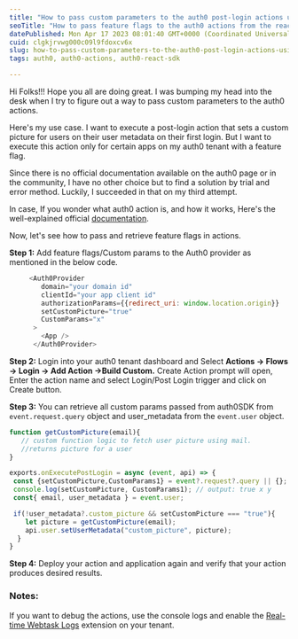 ```yaml
---
title: "How to pass custom parameters to the auth0 post-login actions using React SDK."
seoTitle: "How to pass feature flags to the auth0 actions from the react SDK"
datePublished: Mon Apr 17 2023 08:01:40 GMT+0000 (Coordinated Universal Time)
cuid: clgkjrvwg000c09l9fdoxcv6x
slug: how-to-pass-custom-parameters-to-the-auth0-post-login-actions-using-react-sdk
tags: auth0, auth0-actions, auth0-react-sdk

---
```


Hi Folks!!! Hope you all are doing great. I was bumping my head into the desk when I try to figure out a way to pass custom parameters to the auth0 actions.

Here's my use case. I want to execute a post-login action that sets a custom picture for users on their user metadata on their first login. But I want to execute this action only for certain apps on my auth0 tenant with a feature flag.

Since there is no official documentation available on the auth0 page or in the community, I have no other choice but to find a solution by trial and error method. Luckily, I succeeded in that on my third attempt.

In case, If you wonder what auth0 action is, and how it works, Here's the well-explained official [documentation](https://auth0.com/blog/introducing-auth0-actions/).

Now, let's see how to pass and retrieve feature flags in actions.

**Step 1:** Add feature flags/Custom params to the Auth0 provider as mentioned in the below code.

```javascript
     <Auth0Provider
        domain="your domain id"
        clientId="your app client id"
        authorizationParams={{redirect_uri: window.location.origin}}
        setCustomPicture="true"
        CustomParams="x" 
      >
        <App />
      </Auth0Provider>
```

**Step 2:** Login into your auth0 tenant dashboard and Select **Actions -&gt; Flows -&gt; Login -&gt; Add Action -&gt;Build Custom.** Create Action prompt will open, Enter the action name and select Login/Post Login trigger and click on Create button.

**Step 3:** You can retrieve all custom params passed from auth0SDK from `event.request.query` object and user\_metadata from the `event.user` object.

```javascript
function getCustomPicture(email){
   // custom function logic to fetch user picture using mail.
   //returns picture for a user
}

exports.onExecutePostLogin = async (event, api) => {
 const {setCustomPicture,CustomParams1} = event?.request?.query || {};
 console.log(setCustomPicture, CustomParams1); // output: true x y
 const{ email, user_metadata } = event.user;

 if(!user_metadata?.custom_picture && setCustomPicture === "true"){
    let picture = getCustomPicture(email);
    api.user.setUserMetadata("custom_picture", picture);
  }
}
```

**Step 4:** Deploy your action and application again and verify that your action produces desired results.

### **Notes:**

If you want to debug the actions, use the console logs and enable the [Real-time Webtask Logs](https://auth0.com/docs/customize/extensions/real-time-webtask-logs) extension on your tenant.